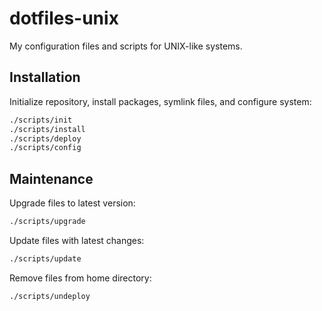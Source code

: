 # dotfiles-unix


My configuration files and scripts for UNIX-like systems.

## Installation

Initialize repository, install packages, symlink files, and configure system:

```sh
./scripts/init
./scripts/install
./scripts/deploy
./scripts/config
```

## Maintenance

Upgrade files to latest version:

```sh
./scripts/upgrade
```

Update files with latest changes:

```sh
./scripts/update
```

Remove files from home directory:

```sh
./scripts/undeploy
```

